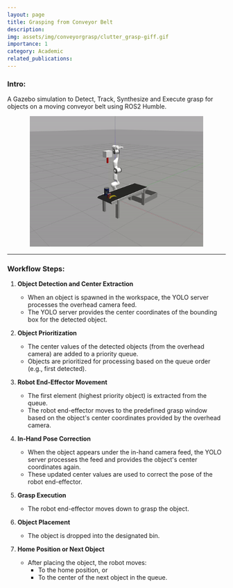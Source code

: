 ```yaml
---
layout: page
title: Grasping from Conveyor Belt
description: 
img: assets/img/conveyorgrasp/clutter_grasp-giff.gif
importance: 1
category: Academic
related_publications: 
---
```


### Intro:
A Gazebo simulation to Detect, Track, Synthesize and Execute grasp for objects on a moving conveyor belt using ROS2 Humble.

<center>
<img src="/assets/img/conveyorgrasp/clutter_grasp-giff.gif" alt="Clutter Grasping Simulation" style="height:300px; width:400px;">
</center>

---

### Workflow Steps:

1. **Object Detection and Center Extraction**  
   - When an object is spawned in the workspace, the YOLO server processes the overhead camera feed.  
   - The YOLO server provides the center coordinates of the bounding box for the detected object.

2. **Object Prioritization**  
   - The center values of the detected objects (from the overhead camera) are added to a priority queue.  
   - Objects are prioritized for processing based on the queue order (e.g., first detected).

3. **Robot End-Effector Movement**  
   - The first element (highest priority object) is extracted from the queue.  
   - The robot end-effector moves to the predefined grasp window based on the object's center coordinates provided by the overhead camera.

4. **In-Hand Pose Correction**  
   - When the object appears under the in-hand camera feed, the YOLO server processes the feed and provides the object's center coordinates again.  
   - These updated center values are used to correct the pose of the robot end-effector.

5. **Grasp Execution**  
   - The robot end-effector moves down to grasp the object.

6. **Object Placement**  
   - The object is dropped into the designated bin.

7. **Home Position or Next Object**  
   - After placing the object, the robot moves:  
     - To the home position, or  
     - To the center of the next object in the queue.
